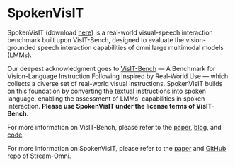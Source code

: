 # SpokenVisIT

SpokenVisIT (download [here](https://huggingface.co/datasets/ICTNLP/SpokenVisIT)) is a real-world visual-speech interaction benchmark built upon VisIT-Bench, designed to evaluate the vision-grounded speech interaction capabilities of omni large multimodal models (LMMs).

Our deepest acknowledgment goes to [VisIT-Bench](https://huggingface.co/datasets/mlfoundations/VisIT-Bench) — A Benchmark for Vision-Language Instruction Following Inspired by Real-World Use — which collects a diverse set of real-world visual instructions. SpokenVisIT builds on this foundation by converting the textual instructions into spoken language, enabling the assessment of LMMs' capabilities in spoken interaction. **Please use SpokenVisIT under the license terms of VisIT-Bench.**

For more information on VisIT-Bench, please refer to the [paper](https://arxiv.org/abs/2308.06595), [blog](https://visit-bench.github.io/), and [code](https://github.com/mlfoundations/VisIT-Bench/).

For more information on SpokenVisIT, please refer to the [paper]() and [GitHub repo](https://github.com/ictnlp/Stream-Omni) of Stream-Omni.